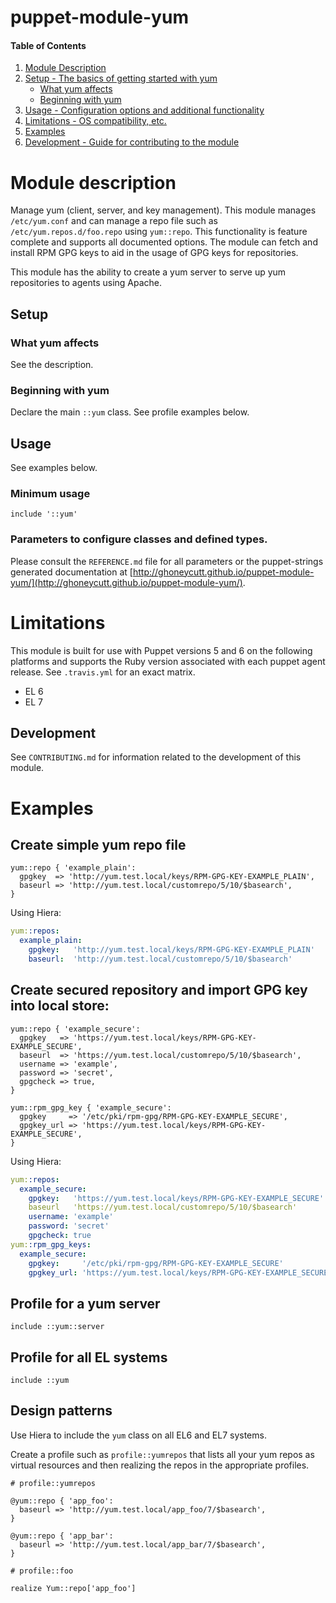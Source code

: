 # puppet-module-yum

#### Table of Contents

1. [Module Description](#module-description)
1. [Setup - The basics of getting started with yum](#setup)
    * [What yum affects](#what-yum-affects)
    * [Beginning with yum](#beginning-with-yum)
1. [Usage - Configuration options and additional functionality](#usage)
1. [Limitations - OS compatibility, etc.](#limitations)
1. [Examples](#examples)
1. [Development - Guide for contributing to the module](#development)

# Module description

Manage yum (client, server, and key management). This module manages
`/etc/yum.conf` and can manage a repo file such as
`/etc/yum.repos.d/foo.repo` using `yum::repo`. This functionality is
feature complete and supports all documented options. The module can
fetch and install RPM GPG keys to aid in the usage of GPG keys for
repositories.

This module has the ability to create a yum server to serve up yum
repositories to agents using Apache.

## Setup

### What yum affects

See the description.

### Beginning with yum

Declare the main `::yum` class. See profile examples below.

## Usage

See examples below.

### Minimum usage

```puppet
include '::yum'
```

### Parameters to configure classes and defined types.

Please consult the `REFERENCE.md` file for all parameters or the
puppet-strings generated documentation at
[http://ghoneycutt.github.io/puppet-module-yum/](http://ghoneycutt.github.io/puppet-module-yum/).

# Limitations

This module is built for use with Puppet versions 5 and 6 on the
following platforms and supports the Ruby version associated with each
puppet agent release.  See `.travis.yml` for an exact matrix.

 * EL 6
 * EL 7

## Development

See `CONTRIBUTING.md` for information related to the development of this
module.

# Examples

## Create simple yum repo file

```puppet
yum::repo { 'example_plain':
  gpgkey  => 'http://yum.test.local/keys/RPM-GPG-KEY-EXAMPLE_PLAIN',
  baseurl => 'http://yum.test.local/customrepo/5/10/$basearch',
}
```

Using Hiera:

```yaml
yum::repos:
  example_plain:
    gpgkey:   'http://yum.test.local/keys/RPM-GPG-KEY-EXAMPLE_PLAIN'
    baseurl:  'http://yum.test.local/customrepo/5/10/$basearch'
```


## Create secured repository and import GPG key into local store:

```puppet
yum::repo { 'example_secure':
  gpgkey   => 'https://yum.test.local/keys/RPM-GPG-KEY-EXAMPLE_SECURE',
  baseurl  => 'https://yum.test.local/customrepo/5/10/$basearch',
  username => 'example',
  password => 'secret',
  gpgcheck => true,
}

yum::rpm_gpg_key { 'example_secure':
  gpgkey     => '/etc/pki/rpm-gpg/RPM-GPG-KEY-EXAMPLE_SECURE',
  gpgkey_url => 'https://yum.test.local/keys/RPM-GPG-KEY-EXAMPLE_SECURE',
}
```

Using Hiera:

```yaml
yum::repos:
  example_secure:
    gpgkey:   'https://yum.test.local/keys/RPM-GPG-KEY-EXAMPLE_SECURE'
    baseurl   'https://yum.test.local/customrepo/5/10/$basearch'
    username: 'example'
    password: 'secret'
    gpgcheck: true
yum::rpm_gpg_keys:
  example_secure:
    gpgkey:     '/etc/pki/rpm-gpg/RPM-GPG-KEY-EXAMPLE_SECURE'
    gpgkey_url: 'https://yum.test.local/keys/RPM-GPG-KEY-EXAMPLE_SECURE'
```

## Profile for a yum server

```puppet
include ::yum::server
```

## Profile for all EL systems

```puppet
include ::yum
```

## Design patterns
Use Hiera to include the `yum` class on all EL6 and EL7 systems.

Create a profile such as `profile::yumrepos` that lists all your yum
repos as virtual resources and then realizing the repos in the
appropriate profiles.


```puppet
# profile::yumrepos

@yum::repo { 'app_foo':
  baseurl => 'http://yum.test.local/app_foo/7/$basearch',
}

@yum::repo { 'app_bar':
  baseurl => 'http://yum.test.local/app_bar/7/$basearch',
}
```

```puppet
# profile::foo

realize Yum::repo['app_foo']
```
